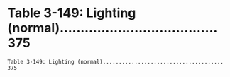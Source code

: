 # Table 3-149: Lighting (normal)...................................... 375

```
Table 3-149: Lighting (normal)...................................... 375

```
